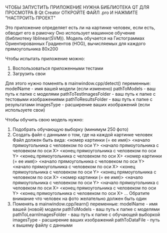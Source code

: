 ЧТОБЫ ЗАПУСТИТЬ ПРИЛОЖЕНИЕ НУЖНА БИБЛИОТЕКА QT
ДЛЯ ПРОСМОТРА В Qt Creator ОТКРОЙТЕ ФАЙЛ .pro И НАЖМИТЕ "НАСТРОИТЬ ПРОЕКТ"

Это приложение определяет есть ли на картинке человек, если есть, обводит его в рамочку
Оно использует машинное обучение (библиотеку liblinear(SVM)).
Модель обучается на Гистограммах Ориентированных Градиентов (HOG), вычисляемых для каждого прямоугольника 80х200

Чтобы испытать приложение можно:
1. Воспользоваться приложенными тестами
2. Загрузить свои

Для этого нужно поменять в mainwindow.cpp/detect() переменные:
    modelName - имя вашей модели (если изменено)
    pathToModels - ваш путь к папке с моделями
    pathToTestImagesFolder - ваш путь к папке с тестовыми изображениями
    pathToResultsFolder - ваш путь к папке с результатами
    imagesType - расширение ваших изображений (если используете свои)

Чтобы обучить свою модель нужно:
1. Подобрать обучающую выборку (минимум 250 фото)
2. Создать файл с данными о том, где на каждой картинке человек
    Файл должен быть вида:
        <номер картинки (= ее имя)> <начало прямоугольника с человеком по оси Y> <начало прямоугольника с человеком по оси X> <конец прямоугольника с человеком по оси Y> <конец прямоугольника с человеком по оси X>
        <номер картинки (= ее имя)> <начало прямоугольника с человеком по оси Y> <начало прямоугольника с человеком по оси X> <конец прямоугольника с человеком по оси Y> <конец прямоугольника с человеком по оси X>
        <номер картинки (= ее имя)> <начало прямоугольника с человеком по оси Y> <начало прямоугольника с человеком по оси X> <конец прямоугольника с человеком по оси Y> <конец прямоугольника с человеком по оси X>
        ...
    Обратите внимание что человек на фото желательно должен быть один
3. Поменять в mainwindow.cpp/learn() переменные:
    modelName - имя вашей (новой) модели
    pathToModels - ваш путь к папке с моделями
    pathToLearnImagesFolder - ваш путь к папке с обучающей выборкой
    imagesType - расширение ваших изображений
    pathToDataFile - путь к вышему файлу с данными
